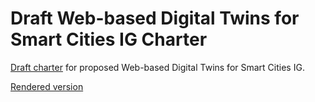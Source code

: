 # Draft Web-based Digital Twins for Smart Cities IG Charter
[Draft charter](index.html) for proposed Web-based Digital Twins for Smart Cities IG.

[Rendered version](@@@)

